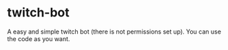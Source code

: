 # twitch-bot
A easy and simple twitch bot (there is not permissions set up). You can use the code as you want.
